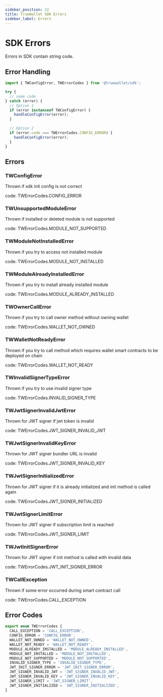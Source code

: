 ```yaml
---
sidebar_position: 12
title: TrueWallet SDK Errors
sidebar_label: Errors
---
```


# SDK Errors
Errors in SDK contain string code.

## Error Handling
```typescript
import { TWConfigError, TWErrorCodes } from '@truewallet/sdk';

try {
  // some code
} catch (error) {
  // Option 1
  if (error instanceof TWConfigError) {
    handleConfigError(error);
  }
  
  // Option 2
  if (error.code === TWErrorCodes.CONFIG_ERROR) {
    handleConfigError(error);
  }
}
```

## Errors
### TWConfigError
Thrown if sdk init config is not correct

code: TWErrorCodes.CONFIG_ERROR

### TWUnsupportedModuleError
Thrown if installed or deleted module is not supported

code: TWErrorCodes.MODULE_NOT_SUPPORTED

### TWModuleNotInstalledError 
Thrown if you try to access not installed module

code: TWErrorCodes.MODULE_NOT_INSTALLED

### TWModuleAlreadyInstalledError
Thrown if you try to install already installed module

code: TWErrorCodes.MODULE_ALREADY_INSTALLED

### TWOwnerCallError
Thrown if you try to call owner method without owning wallet

code: TWErrorCodes.WALLET_NOT_OWNED

### TWWalletNotReadyError
Thrown if you try to call method which requires wallet smart contracts to be deployed on chain 

code: TWErrorCodes.WALLET_NOT_READY

### TWInvalidSignerTypeError
Thrown if you try to use invalid signer type

code: TWErrorCodes.INVALID_SIGNER_TYPE

### TWJwtSignerInvalidJwtError
Thrown for JWT signer if jwt token is invalid

code: TWErrorCodes.JWT_SIGNER_INVALID_JWT

### TWJwtSignerInvalidKeyError
Thrown for JWT signer bundler URL is invalid

code: TWErrorCodes.JWT_SIGNER_INVALID_KEY

### TWJwtSignerInitializedError
Thrown for JWT signer if it is already initialized and init method is called again

code: TWErrorCodes.JWT_SIGNER_INITIALIZED

### TWJwtSignerLimitError
Thrown for JWT signer if subscription limit is reached

code: TWErrorCodes.JWT_SIGNER_LIMIT

### TWJwtInitSignerError
Thrown for JWT signer if init method is called with invalid data

code: TWErrorCodes.JWT_INIT_SIGNER_ERROR

### TWCallException 
Thrown if some error occurred during smart contract call

code: TWErrorCodes.CALL_EXCEPTION

## Error Codes
```typescript
export enum TWErrorCodes {
  CALL_EXCEPTION = 'CALL_EXCEPTION',
  CONFIG_ERROR = 'CONFIG_ERROR',
  WALLET_NOT_OWNED = 'WALLET_NOT_OWNED',
  WALLET_NOT_READY = 'WALLET_NOT_READY',
  MODULE_ALREADY_INSTALLED = 'MODULE_ALREADY_INSTALLED',
  MODULE_NOT_INSTALLED = 'MODULE_NOT_INSTALLED',
  MODULE_NOT_SUPPORTED = 'MODULE_NOT_SUPPORTED',
  INVALID_SIGNER_TYPE = 'INVALID_SIGNER_TYPE',
  JWT_INIT_SIGNER_ERROR = 'JWT_INIT_SIGNER_ERROR',
  JWT_SIGNER_INVALID_JWT = 'JWT_SIGNER_INVALID_JWT',
  JWT_SIGNER_INVALID_KEY = 'JWT_SIGNER_INVALID_KEY',
  JWT_SIGNER_LIMIT = 'JWT_SIGNER_LIMIT',
  JWT_SIGNER_INITIALIZED = 'JWT_SIGNER_INITIALIZED',
}
```
